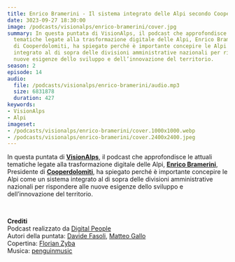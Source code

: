 ```yaml
---
title: Enrico Bramerini - Il sistema integrato delle Alpi secondo Cooperdolomiti @Bolzano
date: 3023-09-27 18:30:00
image: /podcasts/visionalps/enrico-bramerini/cover.jpg
summary: In questa puntata di VisionAlps, il podcast che approfondisce le attuali
  tematiche legate alla trasformazione digitale delle Alpi, Enrico Bramerini, Presidente
  di Cooperdolomiti, ha spiegato perché è importante concepire le Alpi come un sistema
  integrato al di sopra delle divisioni amministrative nazionali per rispondere alle
  nuove esigenze dello sviluppo e dell’innovazione del territorio.
season: 2
episode: 14
audio:
  file: /podcasts/visionalps/enrico-bramerini/audio.mp3
  size: 6831878
  duration: 427
keywords:
- VisionAlps
- Alpi
imageset:
- /podcasts/visionalps/enrico-bramerini/cover.1000x1000.webp
- /podcasts/visionalps/enrico-bramerini/cover.2400x2400.jpeg
---
```


In questa puntata di **[VisionAlps](https://www.visionalps.com/)**, il podcast che approfondisce le attuali tematiche legate alla trasformazione digitale delle Alpi, **[Enrico Bramerini](https://www.linkedin.com/in/enrico-bramerini/)**, Presidente di **[Cooperdolomiti](https://cooperdolomiti.it/)**, ha spiegato perché è importante concepire le Alpi come un sistema integrato al di sopra delle divisioni amministrative nazionali per rispondere alle nuove esigenze dello sviluppo e dell’innovazione del territorio.

<br>

**Crediti**<br>
Podcast realizzato da [Digital People](https://w3id.org/digitalpeople)<br>
Autori della puntata: [Davide Fasoli](https://www.linkedin.com/in/davide-fasoli-2b3246179/), [Matteo Gallo](https://www.linkedin.com/in/matteo-gallo-4a5ab31a8/)<br>
Copertina: [Florian Zyba](https://www.linkedin.com/in/florian-zyba/)<br>
Musica: [penguinmusic](https://pixabay.com/users/penguinmusic-24940186/)